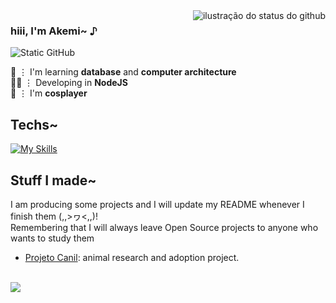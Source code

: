 <img align='right' src="https://github-readme-stats.vercel.app/api?username=tifakemi&show_icons=true&title_color=9C70D1&text_color=9C70D1&icon_color=9C70D1&bg_color=0D1117&cache_seconds=2300" alt="ilustração do status do github">

### hiii, I'm Akemi~  ♪

<img src="https://img.shields.io/static/v1?label=Overview&message=Akemi&color=9C70D1&style=for-the-badge&logo=GitHub" alt="Static GitHub">

🌱 ⋮ I'm learning **database** and **computer architecture** <br/> 👩‍💻 ⋮ Developing in **NodeJS** <br/> 🧝 ⋮ I'm **cosplayer**

## Techs~
[![My Skills](https://skillicons.dev/icons?i=js,nodejs,ts,react,express,vite,postgres,mysql,html,css,tailwind,git,vscode)](https://skillicons.dev)

## Stuff I made~
I am producing some projects and I will update my README whenever I finish them (,,>ヮ<,,)! <br/>
Remembering that I will always leave Open Source projects to anyone who wants to study them

- [Projeto Canil](https://github.com/tifakemi/projeto-canil): animal research and adoption project.
  
<br/>
<img align='center' src="https://media.tenor.com/QGdGUJ8-kb8AAAAi/cat.gif">
